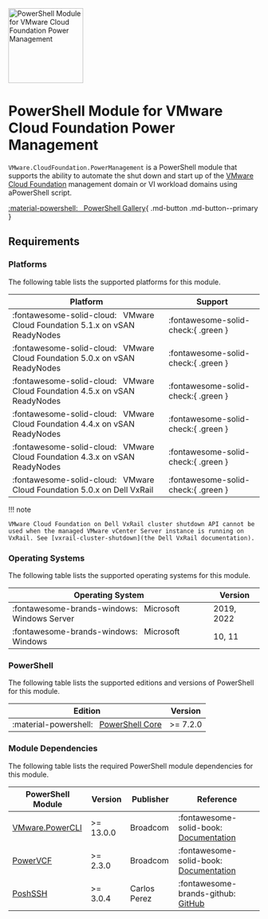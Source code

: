 <!-- markdownlint-disable first-line-h1 no-inline-html -->

<img src="assets/images/icon-color.svg" alt="PowerShell Module for VMware Cloud Foundation Power Management" width="150">

# PowerShell Module for VMware Cloud Foundation Power Management

`VMware.CloudFoundation.PowerManagement` is a PowerShell module that supports the ability to automate the shut down and start up of the [VMware Cloud Foundatiоn][docs-vmware-cloud-foundation]  management domain or VI workload domains using aPowerShell script.

[:material-powershell: &nbsp; PowerShell Gallery][psgallery-module-power-management]{ .md-button .md-button--primary }

## Requirements

### Platforms

The following table lists the supported platforms for this module.

Platform                                                                          | Support
----------------------------------------------------------------------------------|------------------------------------
:fontawesome-solid-cloud: &nbsp; VMware Cloud Foundation 5.1.x on vSAN ReadyNodes | :fontawesome-solid-check:{ .green }
:fontawesome-solid-cloud: &nbsp; VMware Cloud Foundation 5.0.x on vSAN ReadyNodes | :fontawesome-solid-check:{ .green }
:fontawesome-solid-cloud: &nbsp; VMware Cloud Foundation 4.5.x on vSAN ReadyNodes | :fontawesome-solid-check:{ .green }
:fontawesome-solid-cloud: &nbsp; VMware Cloud Foundation 4.4.x on vSAN ReadyNodes | :fontawesome-solid-check:{ .green }
:fontawesome-solid-cloud: &nbsp; VMware Cloud Foundation 4.3.x on vSAN ReadyNodes | :fontawesome-solid-check:{ .green }
:fontawesome-solid-cloud: &nbsp; VMware Cloud Foundation 5.0.x on Dell VxRail     | :fontawesome-solid-check:{ .green }

!!! note

    VMware Cloud Foundation on Dell VxRail cluster shutdown API cannot be used when the managed VMware vCenter Server instance is running on VxRail. See [vxrail-cluster-shutdown](the Dell VxRail documentation).

### Operating Systems

The following table lists the supported operating systems for this module.

Operating System                                                       | Version
-----------------------------------------------------------------------|-----------
:fontawesome-brands-windows: &nbsp; Microsoft Windows Server           | 2019, 2022
:fontawesome-brands-windows: &nbsp; Microsoft Windows                  | 10, 11

### PowerShell

The following table lists the supported editions and versions of PowerShell for this module.

Edition                                                                           | Version
----------------------------------------------------------------------------------|----------
:material-powershell: &nbsp; [PowerShell Core][microsoft-powershell]              | >= 7.2.0

### Module Dependencies

The following table lists the required PowerShell module dependencies for this module.

PowerShell Module                                    | Version   | Publisher    | Reference
-----------------------------------------------------|-----------|--------------|---------------------------------------------------------------------------
[VMware.PowerCLI][psgallery-module-powercli]         | >= 13.0.0 | Broadcom     | :fontawesome-solid-book: &nbsp; [Documentation][developer-module-powercli]
[PowerVCF][psgallery-module-powervcf]                | >= 2.3.0  | Broadcom     | :fontawesome-solid-book: &nbsp; [Documentation][docs-module-powervcf]
[PoshSSH][psgallery-module-poshssh]                  | >= 3.0.4  | Carlos Perez | :fontawesome-brands-github: &nbsp; [GitHub][github-module-poshssh]

[docs-module-powervcf]: https://vmware.github.io/powershell-module-for-vmware-cloud-foundation
[docs-vmware-cloud-foundation]: https://docs.vmware.com/en/VMware-Cloud-Foundation/index.html
[microsoft-powershell]: https://docs.microsoft.com/en-us/powershell
[psgallery-module-powercli]: https://www.powershellgallery.com/packages/VMware.PowerCLI
[psgallery-module-powervcf]: https://www.powershellgallery.com/packages/PowerVCF
[psgallery-module-power-management]: https://www.powershellgallery.com/packages/VMware.CloudFoundation.PowerManagement
[psgallery-module-poshssh]: https://www.powershellgallery.com/packages/Posh-SSH
[developer-module-powercli]: https://developer.vmware.com/tool/vmware-powercli
[github-module-poshssh]: https://github.com/darkoperator/Posh-SSH
[vxrail-cluster-shutdown]: https://www.dell.com/support/manuals/en-us/vxrail-appliance-series/vxrail-8.x_admin_guide/shut-down-a-vxrail-cluster?guid=guid-da69fd52-38b2-465e-b8d9-45191b016679&lang=en-us
